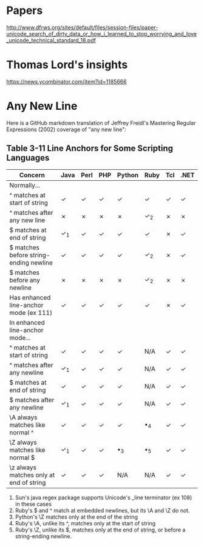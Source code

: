 # Papers

http://www.dfrws.org/sites/default/files/session-files/paper-unicode_search_of_dirty_data_or_how_i_learned_to_stop_worrying_and_love_unicode_technical_standard_18.pdf

# Thomas Lord's insights

https://news.ycombinator.com/item?id=1185666

# Any New Line

Here is a GitHub markdown translation of Jeffrey Freidl's Mastering Regular Expressions (2002) coverage of "any new line":

## Table 3-11 Line Anchors for Some Scripting Languages

| Concern    | Java  | Perl | PHP  | Python   | Ruby   | Tcl | .NET  |
| ---------- | ----- | ---- | ---- | -------- | ------ | --- | ----- |
| Normally...|       |      |      |          |        |     |       |
| ^ matches at start of string | ✓ | ✓ | ✓ | ✓ |  ✓ | ✓ | ✓ |
| ^ matches after any new line | ✗ | ✗ | ✗ | ✗ | ✓<sub>2</sub> | ✗ | ✗ |
| $ matches at end of string |  ✓<sub>1</sub> | ✓ | ✓ | ✓ | ✓ | ✗ | ✓ |
| $ matches before string-ending newline | ✓ | ✓ | ✓ | ✓ | ✓<sub>2</sub> | ✗ | ✓ |
| $ matches before any newline | ✗ | ✗| ✗ | ✗ | ✓<sub>2</sub> | ✗ | ✗ |
| Has enhanced line-anchor mode (ex 111) | ✓ | ✓ | ✓ | ✓ | ✓ | ✗ | ✓ |
| In enhanced line-anchor mode... | | | | | | | |
| ^ matches at start of string | ✓ | ✓ | ✓ | ✓ | N/A | ✓ | ✓ |
| ^ matches after any newline | ✓<sub>1</sub> | ✓ | ✓ | ✓ | N/A | ✓ | ✓ |
| $ matches at end of string | ✓ | ✓ | ✓ | ✓ | N/A | ✓ | ✓ |
| $ matches after any newline | ✓<sub>1</sub> | ✓ | ✓ | ✓ | N/A | ✓ | ✓ |
| \A always matches like normal ^ | ✓ | ✓ | ✓ | ✓ | •<sub>4</sub> | ✓ | ✓ |
| \Z always matches like normal $ | ✓<sub>1</sub> |  ✓ | ✓  | •<sub>3</sub> |  •<sub>5</sub> |  ✓ |  ✓ |
| \z always matches only at end of string | ✓ | ✓ | ✓ |  N/A | N/A |  ✓ | ✓ |

1. Sun's java regex package supports Unicode's _line terminator (ex 108) in these cases
2. Ruby's $ and ^ match at embedded newlines, but its \A and \Z do not.
3. Python's \Z matches only at the end of the string
4. Ruby's \A, unlike its ^, matches only at the start of string
5. Ruby's \Z, unlike its $, matches only at the end of string, or before a string-ending newline.
